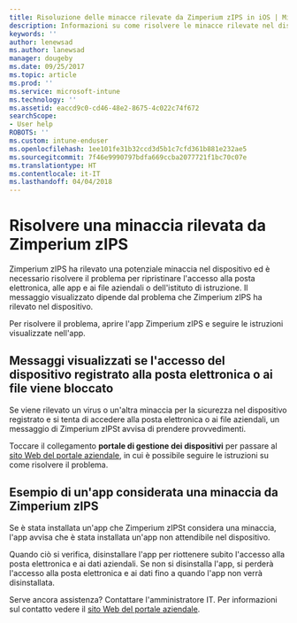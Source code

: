 ```yaml
---
title: Risoluzione delle minacce rilevate da Zimperium zIPS in iOS | Microsoft Docs
description: Informazioni su come risolvere le minacce rilevate nel dispositivo iOS.
keywords: ''
author: lenewsad
ms.author: lanewsad
manager: dougeby
ms.date: 09/25/2017
ms.topic: article
ms.prod: ''
ms.service: microsoft-intune
ms.technology: ''
ms.assetid: eaccd9c0-cd46-48e2-8675-4c022c74f672
searchScope:
- User help
ROBOTS: ''
ms.custom: intune-enduser
ms.openlocfilehash: 1ee101fe31b32ccd3d5b1c7cfd361b881e232ae5
ms.sourcegitcommit: 7f46e9990797bdfa669ccba2077721f1bc70c07e
ms.translationtype: HT
ms.contentlocale: it-IT
ms.lasthandoff: 04/04/2018
---
```

# <a name="you-need-to-resolve-a-threat-found-by-zimperium-zips"></a>Risolvere una minaccia rilevata da Zimperium zIPS

Zimperium zIPS ha rilevato una potenziale minaccia nel dispositivo ed è necessario risolvere il problema per ripristinare l'accesso alla posta elettronica, alle app e ai file aziendali o dell'istituto di istruzione. Il messaggio visualizzato dipende dal problema che Zimperium zIPS ha rilevato nel dispositivo.

Per risolvere il problema, aprire l'app Zimperium zIPS e seguire le istruzioni visualizzate nell'app.

## <a name="what-you-might-see-if-your-enrolled-device-is-blocked-from-accessing-email-or-files"></a>Messaggi visualizzati se l'accesso del dispositivo registrato alla posta elettronica o ai file viene bloccato

Se viene rilevato un virus o un'altra minaccia per la sicurezza nel dispositivo registrato e si tenta di accedere alla posta elettronica o ai file aziendali, un messaggio di Zimperium zIPSt avvisa di prendere provvedimenti.

Toccare il collegamento **portale di gestione dei dispositivi** per passare al [sito Web del portale aziendale](https://portal.manage.microsoft.com#HelpDeskDialog), in cui è possibile seguire le istruzioni su come risolvere il problema.

## <a name="example-of-an-app-that-zimperium-zips-sees-as-a-threat"></a>Esempio di un'app considerata una minaccia da Zimperium zIPS

Se è stata installata un'app che Zimperium zIPSt considera una minaccia, l'app avvisa che è stata installata un'app non attendibile nel dispositivo.

Quando ciò si verifica, disinstallare l'app per riottenere subito l'accesso alla posta elettronica e ai dati aziendali. Se non si disinstalla l'app, si perderà l'accesso alla posta elettronica e ai dati fino a quando l'app non verrà disinstallata.

Serve ancora assistenza? Contattare l'amministratore IT. Per informazioni sul contatto vedere il [sito Web del portale aziendale](https://portal.manage.microsoft.com#HelpDeskDialog).
